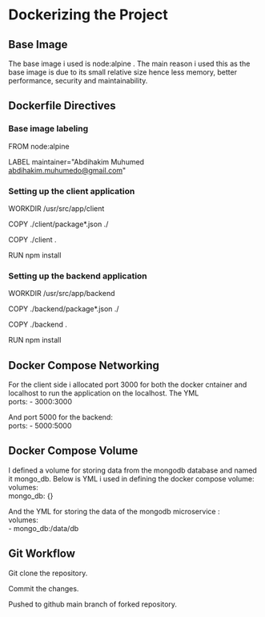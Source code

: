 # Dockerizing the Project

## Base Image
The base image i used is node:alpine . The main reason i used this as the base image is due to its small relative size hence less memory, better performance, security and maintainability.
## Dockerfile Directives
### Base image labeling
FROM node:alpine

LABEL maintainer="Abdihakim Muhumed <abdihakim.muhumedo@gmail.com>"
### Setting up the client application
WORKDIR /usr/src/app/client

COPY ./client/package*.json ./

COPY ./client .

RUN npm install
### Setting up the backend application
WORKDIR /usr/src/app/backend

COPY ./backend/package*.json ./


COPY ./backend .

RUN npm install
## Docker Compose Networking
For the client side i allocated port 3000 for both the docker cntainer and localhost to run the application on the localhost. The YML \
ports:
      - 3000:3000

And port 5000 for the backend: \
ports:
      - 5000:5000



## Docker Compose Volume
I defined a volume for storing data from the mongodb database and named it mongo_db. Below is YML i used in defining the docker compose volume: \
volumes:\
  mongo_db: {}

And the YML for storing the data of the mongodb microservice :\
volumes:\
      - mongo_db:/data/db

## Git Workflow
Git clone the repository.

Commit the changes.

Pushed to github main branch of forked repository.
